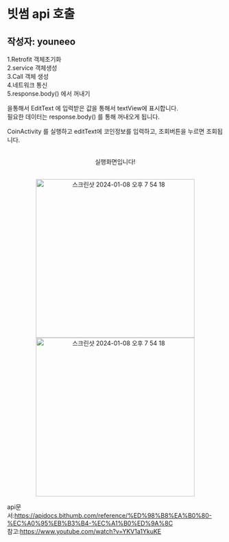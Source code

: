 # 빗썸 api 호출 
## 작성자: youneeo


1.Retrofit 객체초기화<br/>
2.service 객체생성<br/>
3.Call 객체 생성<br/>
4.네트워크 통신<br/>
5.response.body() 에서 꺼내기

을통해서 EditText 에 입력받은 값을 통해서 textView에 표시합니다.<br/>
필요한 데이터는 response.body() 를 통해 꺼내오게 됩니다.<br/>

CoinActivity 를 실행하고 editText에 코인정보를 입력하고, 조회버튼을 누르면 조회됩니다.<br/><br/>
<p align ="center">
실행화면입니다!<br/><br/>

  
<p align ="center">
<img width="370" alt="스크린샷 2024-01-08 오후 7 54 18" src="https://github.com/Retudy/Retrofit2/assets/129308578/ae83ac19-a116-4330-8e42-e0917790094f">
<img width="370" alt="스크린샷 2024-01-08 오후 7 54 18" src="https://github.com/Retudy/Retrofit2/assets/129308578/4db4e31b-6919-48c7-a248-05aecf18d431">

api문서:https://apidocs.bithumb.com/reference/%ED%98%B8%EA%B0%80-%EC%A0%95%EB%B3%B4-%EC%A1%B0%ED%9A%8C<br/>
참고:https://www.youtube.com/watch?v=YKV1a1YkuKE


